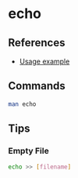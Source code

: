 # echo

## References

- [Usage example](<https://en.wikipedia.org/wiki/Echo_(command)#Usage_example>)

## Commands

```sh
man echo
```

## Tips

### Empty File

```sh
echo >> [filename]
```
